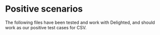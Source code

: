 # Positive scenarios

The following files have been tested and work with Delighted, and should work as our positive test cases for CSV.
